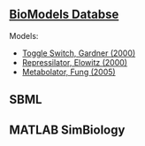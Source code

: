 ## [BioModels Databse](https://www.ebi.ac.uk/biomodels-main/)

Models:
* [Toggle Switch, Gardner (2000)](https://www.ebi.ac.uk/biomodels-main/BIOMD0000000507)
* [Repressilator, Elowitz (2000)](https://www.ebi.ac.uk/biomodels-main/BIOMD0000000012)
* [Metabolator, Fung (2005)](http://www.ebi.ac.uk/biomodels-main/BIOMD0000000067)

## SBML

## MATLAB SimBiology
